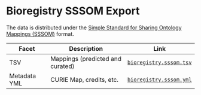 # Bioregistry SSSOM Export

The data is distributed under the [Simple Standard for Sharing Ontology Mappings
(SSSOM)](https://github.com/mapping-commons/sssom) format.

| Facet        | Description                      | Link                                             |
|--------------|----------------------------------|--------------------------------------------------|
| TSV          | Mappings (predicted and curated) | [`bioregistry.sssom.tsv`](bioregistry.sssom.tsv) |
| Metadata YML | CURIE Map, credits, etc.         | [`bioregistry.sssom.yml`](bioregistry.sssom.yml) |
